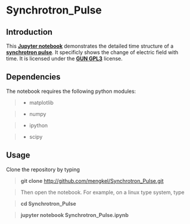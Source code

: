 # Synchrotron_Pulse
## Introduction
This [**Jupyter notebook**](https://jupyter-notebook.readthedocs.io/en/stable/) demonstrates the detailed time structure of a [**synchrotron pulse**](https://en.wikipedia.org/wiki/Synchrotron_radiation). It specificly shows the change of electric field with time. It is licensed under the [**GUN GPL3**](https://www.gnu.org/licenses/gpl-3.0.en.html) license.
## Dependencies
The notebook requires the following python modules:

> - matplotlib

> - numpy

> - ipython

> - scipy

## Usage
Clone the repository by typing 

> **git clone** http://github.com/mengkel/Synchrotron_Pulse.git 

>Then open the notebook. For example, on a linux type system, type 

>**cd Synchrotron_Pulse**  

>**jupyter notebook Synchrotron_Pulse.ipynb**
